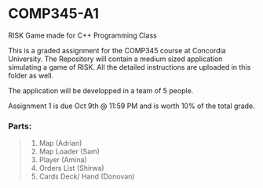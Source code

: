 # **COMP345-A1**
RISK Game made for C++ Programming Class

This is a graded assignment for the COMP345 course at Concordia University.
The Repository will contain a medium sized application simulating a game of RISK.
All the detailed instructions are uploaded in this folder as well.

The application will be developped in a team of 5 people.

Assignment 1 is due Oct 9th @ 11:59 PM and is worth 10% of the total grade.


### Parts:

>1. Map (Adrian)
>2. Map Loader (Sam)
>3. Player (Amina)
>4. Orders List (Shirwa)
>5. Cards Deck/ Hand (Donovan)

